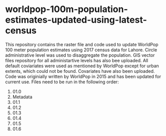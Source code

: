 # worldpop-100m-population-estimates-updated-using-latest-census
This repository contains the raster file and code used to update WorldPop 100 meter population estimates using 2017 census data for Lahore.
Circle administrative level was used to disaggregate the population. GIS vector files repository for all administartive levels has also bee uploaded. All default coviariates were used as mentioned by WorldPop except for urban extents, which could not be found. Covariates have also been uploaded. Code was originially written by WorldPop in 2015 and has been updated for current use.
Files need to be run in the following order:
1. 01.0
2. Metadata
3. 01.1
4. 01.2
5. 01.3
6. 01.4
7. 01.5
8. 01.6
